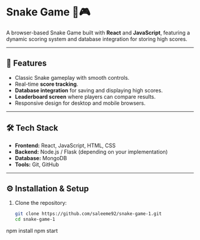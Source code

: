 # Snake Game 🐍🎮

A browser-based Snake Game built with **React** and **JavaScript**, featuring a dynamic scoring system and database integration for storing high scores.

---

## 🚀 Features
- Classic Snake gameplay with smooth controls.
- Real-time **score tracking**.
- **Database integration** for saving and displaying high scores.
- **Leaderboard screen** where players can compare results.
- Responsive design for desktop and mobile browsers.

---

## 🛠 Tech Stack
- **Frontend:** React, JavaScript, HTML, CSS  
- **Backend:** Node.js / Flask (depending on your implementation)  
- **Database:** MongoDB  
- **Tools:** Git, GitHub  

---

## ⚙️ Installation & Setup
1. Clone the repository:
   ```bash
   git clone https://github.com/saleeme92/snake-game-1.git
   cd snake-game-1
npm install
npm start

